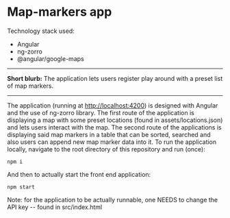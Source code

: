# Map-markers app

Technology stack used:

* Angular
* ng-zorro
* @angular/google-maps

---

**Short blurb:** The application lets users register play around with a preset list of map markers.

---
The application (running at [http://localhost:4200](http://localhost:4200)) is designed with Angular and the use of ng-zorro library. 
The first route of the application is displaying a map with some preset locations (found in assets/locations.json) and lets users interact with the map.
The second route of the applications is displaying said map markers in a table that can be sorted, searched and also users can append new map marker data into it.
To run the application locally, navigate to the root directory of this repository and run (once):

```
npm i
```

And then to actually start the front end application:

```
npm start
```

Note: for the application to be actually runnable, one NEEDS to change the API key -- found in src/index.html
